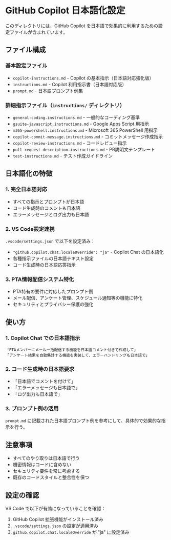 # GitHub Copilot 日本語化設定

このディレクトリには、GitHub Copilot を日本語で効果的に利用するための設定ファイルが含まれています。

## ファイル構成

### 基本設定ファイル
- `copilot-instructions.md` - Copilot の基本指示（日本語対応強化版）
- `instructions.md` - Copilot 利用指示書（日本語対応版）
- `prompt.md` - 日本語プロンプト例集

### 詳細指示ファイル（`instructions/` ディレクトリ）
- `general-coding.instructions.md` - 一般的なコーディング基準
- `gsuite-javascript.instructions.md` - Google Apps Script 用指示
- `m365-powershell.instructions.md` - Microsoft 365 PowerShell 用指示
- `copilot-commit-message.instructions.md` - コミットメッセージ作成指示
- `copilot-review-instructions.md` - コードレビュー指示
- `pull-request-description.instructions.md` - PR説明文テンプレート
- `test-instructions.md` - テスト作成ガイドライン

## 日本語化の特徴

### 1. 完全日本語対応
- すべての指示とプロンプトが日本語
- コード生成時のコメントも日本語
- エラーメッセージとログ出力も日本語

### 2. VS Code設定連携
`.vscode/settings.json` で以下を設定済み：
- `"github.copilot.chat.localeOverride": "ja"` - Copilot Chat の日本語化
- 各種指示ファイルの日本語テキスト設定
- コード生成時の日本語応答指示

### 3. PTA情報配信システム特化
- PTA特有の要件に対応したプロンプト例
- メール配信、アンケート管理、スケジュール通知等の機能に特化
- セキュリティとプライバシー保護の強化

## 使い方

### 1. Copilot Chat での日本語指示
```
「PTAメンバーにメール一括配信する機能を日本語コメント付きで作成して」
「アンケート結果を自動集計する機能を実装して、エラーハンドリングも日本語で」
```

### 2. コード生成時の日本語要求
- 「日本語でコメントを付けて」
- 「エラーメッセージも日本語で」
- 「ログ出力も日本語で」

### 3. プロンプト例の活用
`prompt.md` に記載された日本語プロンプト例を参考にして、具体的で効果的な指示を行う。

## 注意事項

- すべてのやり取りは日本語で行う
- 機密情報はコードに含めない
- セキュリティ要件を常に考慮する
- 既存のコードスタイルと整合性を保つ

## 設定の確認

VS Code で以下が有効になっていることを確認：
1. GitHub Copilot 拡張機能がインストール済み
2. `.vscode/settings.json` の設定が適用済み
3. `github.copilot.chat.localeOverride` が "ja" に設定済み
